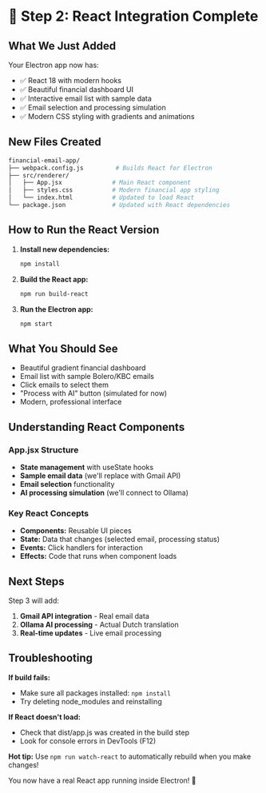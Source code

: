 # 🚀 Step 2: React Integration Complete

## What We Just Added

Your Electron app now has:

- ✅ React 18 with modern hooks
- ✅ Beautiful financial dashboard UI
- ✅ Interactive email list with sample data
- ✅ Email selection and processing simulation
- ✅ Modern CSS styling with gradients and animations

## New Files Created

```bash
financial-email-app/
├── webpack.config.js         # Builds React for Electron
├── src/renderer/
│   ├── App.jsx              # Main React component
│   ├── styles.css           # Modern financial app styling
│   └── index.html           # Updated to load React
└── package.json             # Updated with React dependencies
```

## How to Run the React Version

1. **Install new dependencies:**

   ```bash
   npm install
   ```

2. **Build the React app:**

   ```bash
   npm run build-react
   ```

3. **Run the Electron app:**

   ```bash
   npm start
   ```

## What You Should See

- Beautiful gradient financial dashboard
- Email list with sample Bolero/KBC emails
- Click emails to select them
- "Process with AI" button (simulated for now)
- Modern, professional interface

## Understanding React Components

### App.jsx Structure

- **State management** with useState hooks
- **Sample email data** (we'll replace with Gmail API)
- **Email selection** functionality
- **AI processing simulation** (we'll connect to Ollama)

### Key React Concepts

- **Components:** Reusable UI pieces
- **State:** Data that changes (selected email, processing status)
- **Events:** Click handlers for interaction
- **Effects:** Code that runs when component loads

## Next Steps

Step 3 will add:

1. **Gmail API integration** - Real email data
2. **Ollama AI processing** - Actual Dutch translation
3. **Real-time updates** - Live email processing

## Troubleshooting

**If build fails:**

- Make sure all packages installed: `npm install`
- Try deleting node_modules and reinstalling

**If React doesn't load:**

- Check that dist/app.js was created in the build step
- Look for console errors in DevTools (F12)

**Hot tip:** Use `npm run watch-react` to automatically rebuild when you make changes!

You now have a real React app running inside Electron! 🎉
